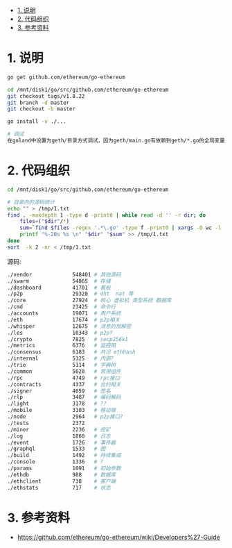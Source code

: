 <!-- TOC -->

- [1. 说明](#1-说明)
- [2. 代码组织](#2-代码组织)
- [3. 参考资料](#3-参考资料)

<!-- /TOC -->


<a id="markdown-1-说明" name="1-说明"></a>
# 1. 说明

```bash
go get github.com/ethereum/go-ethereum

cd /mnt/disk1/go/src/github.com/ethereum/go-ethereum
git checkout tags/v1.8.22
git branch -d master
git checkout -b master

go install -v ./...

# 调试
在goland中设置为geth/目录方式调试，因为geth/main.go有依赖到geth/*.go的全局变量，单独运行geth/main.go会产生使用未定义变量的错误.
```

<a id="markdown-2-代码组织" name="2-代码组织"></a>
# 2. 代码组织

```bash
cd /mnt/disk1/go/src/github.com/ethereum/go-ethereum 

# 目录内的源码统计
echo "" > /tmp/1.txt
find . -maxdepth 1 -type d -print0 | while read -d '' -r dir; do
    files=("$dir"/*)
    sum=`find $files -regex '.*\.go' -type f -print0 | xargs -0 wc -l | sort -nr | head -n 1 | awk '{print $1}'`
    printf "%-20s %s \n" "$dir" "$sum" >> /tmp/1.txt
done
sort  -k 2 -nr < /tmp/1.txt

```
源码:
```bash
./vendor             548401 # 其他源码
./swarm              54865  # 存储
./dashboard          41701  # 看板
./p2p                29328  # dht  nat 等
./core               27924  # 核心 虚拟机 类型系统 数据库 
./cmd                23425  # 命令行
./accounts           19071  # 用户系统
./eth                17674  # p2p相关
./whisper            12675  # 消息的加解密
./les                10343  # p2p?
./crypto             7825   # secp256k1
./metrics            6376   # 监控用
./consensus          6183   # 共识 ethhash
./internal           5325   # 内部?
./trie               5114   # 字典树
./common             5028   # 常用组件
./rpc                4749   # rpc接口
./contracts          4337   # 合约相关
./signer             4059   # 签名
./rlp                3487   # 编码解码
./light              3178   # ??
./mobile             3103   # 移动端
./node               2964   # p2p接口? 
./tests              2372 
./miner              2236   # 挖矿
./log                1860   # 日志
./event              1726   # 事件器
./graphql            1533   # 图
./build              1492   # 持续集成
./console            1336   # ?
./params             1091   # 初始参数
./ethdb              988    # 数据库
./ethclient          738    # 客户端
./ethstats           717    # 状态
```


<a id="markdown-3-参考资料" name="3-参考资料"></a>
# 3. 参考资料

* https://github.com/ethereum/go-ethereum/wiki/Developers%27-Guide
